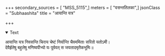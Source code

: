 +++
secondary_sources = [ "MSS_5115",]
meters = [ "वसन्ततिलका",]
jsonClass = "Subhaashita"
title = "आयान्ति यत्र"

+++

<details open><summary>Text</summary>

आयान्ति यत्र निवसन्ति चिराय चेष्टं निर्यान्ति चैवममिताः सरितो यतोऽमी।  
देवैर्हृतेषु बहुलेषु मणिष्वपीभ्यो यः पूर्ववत् स जयतादमृतैकभूमिः॥
</details>
